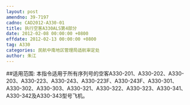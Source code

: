 ```yaml
---
layout: post
amendno: 39-7197
cadno: CAD2012-A330-01
title: 执行空客A330ALS第4部分
date: 2012-02-08 00:00:00 +0800
effdate: 2012-02-13 00:00:00 +0800
tag: A330
categories: 民航中南地区管理局适航审定处
author: 朱江
---
```


##适用范围:
本指令适用于所有序列号的空客A330-201、A330-202、A330-203、A330-223、A330-243、A330-223F、A330-243F、A330-301、A330-302、A330-303、A330-321、A330-322、A330-323、A330-341、A330-342及A330-343型号飞机。


